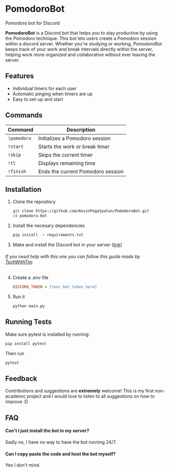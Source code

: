 
# PomodoroBot

Pomodoro bot for Discord

**PomodoroBot** is a Discord bot that helps you to stay productive by using the Pomodoro technique. This bot lets users create a Pomodoro session within a discord server. Whether you're studying or working, PomodoroBot keeps track of your work and break intervals directly within the server, helping work more organized and collaborative without ever leaving the server.


## Features
- Individual timers for each user
- Automatic pinging when timers are up
- Easy to set-up and start

## Commands

| Command        | Description                            |
|----------------|----------------------------------------|
| `!pomodoro`    | Initializes a Pomodoro session         |
| `!start`       | Starts the work or break timer         |
| `!skip`        | Skips the current timer                |
| `!tl`             | Displays remaining time                |
| `!finish`         | Ends the current Pomodoro session      |


## Installation

1. Clone the repository  
   ```bash
   git clone https://github.com/KevinPagatpatan/PomodoroBot.git
   cd pomodoro-bot

2. Install the necesary dependencies
    ```bash
    pip install -r requirements.txt
3. Make and install the Discord bot in your server ([link](https://discord.com/developers/docs/intro))
###### If you need help with this one you can follow this guide made by [TechWithTim](https://youtu.be/YD_N6Ffoojw?t=338)

4. Create a .env file
    ```ini
    DISCORD_TOKEN = [Your bot token here]
5. Run it 
    ```bash
    python main.py

## Running Tests

Make sure pytest is installed by running:

```bash
pip install pytest
```
Then run
```bash
pytest
```
## Feedback
Contributions and suggestions are **extremely** welcome! This is my first non-academic project and I would love to listen to all suggestions on how to improve :D


## FAQ

#### Can't I just install the bot in my server?
Sadly no, I have no way to have the bot running 24/7.

#### Can I copy paste the code and host the bot myself?

Yes I don't mind.

